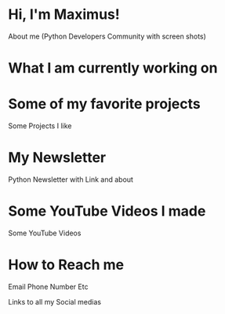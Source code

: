 # Hi, I'm Maximus!

About me (Python Developers Community with screen shots)

# What I am currently working on

# Some of my favorite projects

Some Projects I like

# My Newsletter

Python Newsletter with Link and about

# Some YouTube Videos I made

Some YouTube Videos

# How to Reach me

Email Phone Number Etc

Links to all my Social medias

